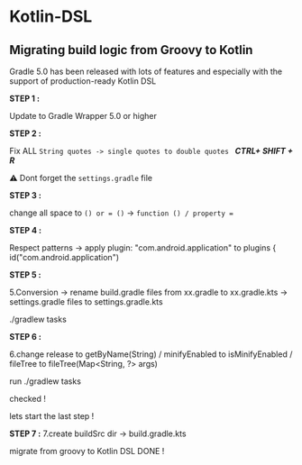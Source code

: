 # Kotlin-DSL

## Migrating build logic from Groovy to Kotlin

Gradle 5.0 has been released with lots of features and especially with the support of production-ready Kotlin DSL 


**STEP 1 :**

Update to Gradle Wrapper 5.0 or higher


**STEP 2 :**

Fix ALL ``String quotes -> single quotes to double quotes `` ***CTRL+ SHIFT + R***

⚠️ Dont forget the ``settings.gradle`` file

**STEP 3 :**

change all space to ``() or = ()`` -> ``function () / property =``


**STEP 4 :**

Respect patterns -> 
apply plugin: "com.android.application" to plugins {
    id("com.android.application")


**STEP 5 :**

5.Conversion ->  rename build.gradle files from xx.gradle to xx.gradle.kts  -> settings.gradle files to settings.gradle.kts 

./gradlew tasks


**STEP 6 :**

6.change release to getByName(String) / minifyEnabled to isMinifyEnabled / fileTree to fileTree(Map<String, ?> args)

run ./gradlew tasks


checked !

lets start the last step !


**STEP 7 :**
7.create buildSrc dir -> build.gradle.kts 


migrate from groovy to Kotlin DSL DONE !


